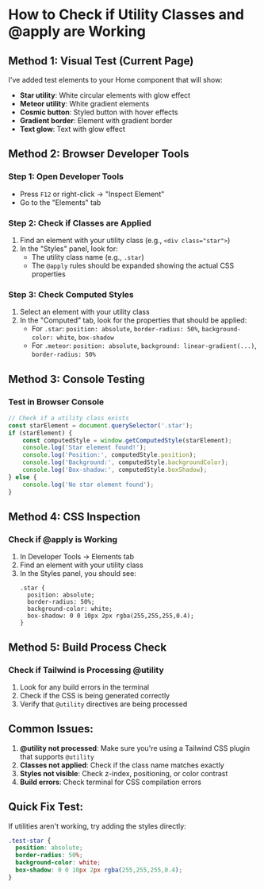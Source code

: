 # How to Check if Utility Classes and @apply are Working

## Method 1: Visual Test (Current Page)
I've added test elements to your Home component that will show:
- **Star utility**: White circular elements with glow effect
- **Meteor utility**: White gradient elements
- **Cosmic button**: Styled button with hover effects
- **Gradient border**: Element with gradient border
- **Text glow**: Text with glow effect

## Method 2: Browser Developer Tools

### Step 1: Open Developer Tools
- Press `F12` or right-click → "Inspect Element"
- Go to the "Elements" tab

### Step 2: Check if Classes are Applied
1. Find an element with your utility class (e.g., `<div class="star">`)
2. In the "Styles" panel, look for:
   - The utility class name (e.g., `.star`)
   - The `@apply` rules should be expanded showing the actual CSS properties

### Step 3: Check Computed Styles
1. Select an element with your utility class
2. In the "Computed" tab, look for the properties that should be applied:
   - For `.star`: `position: absolute`, `border-radius: 50%`, `background-color: white`, `box-shadow`
   - For `.meteor`: `position: absolute`, `background: linear-gradient(...)`, `border-radius: 50%`

## Method 3: Console Testing

### Test in Browser Console
```javascript
// Check if a utility class exists
const starElement = document.querySelector('.star');
if (starElement) {
    const computedStyle = window.getComputedStyle(starElement);
    console.log('Star element found!');
    console.log('Position:', computedStyle.position);
    console.log('Background:', computedStyle.backgroundColor);
    console.log('Box-shadow:', computedStyle.boxShadow);
} else {
    console.log('No star element found');
}
```

## Method 4: CSS Inspection

### Check if @apply is Working
1. In Developer Tools → Elements tab
2. Find an element with your utility class
3. In the Styles panel, you should see:
   ```
   .star {
     position: absolute;
     border-radius: 50%;
     background-color: white;
     box-shadow: 0 0 10px 2px rgba(255,255,255,0.4);
   }
   ```

## Method 5: Build Process Check

### Check if Tailwind is Processing @utility
1. Look for any build errors in the terminal
2. Check if the CSS is being generated correctly
3. Verify that `@utility` directives are being processed

## Common Issues:

1. **@utility not processed**: Make sure you're using a Tailwind CSS plugin that supports `@utility`
2. **Classes not applied**: Check if the class name matches exactly
3. **Styles not visible**: Check z-index, positioning, or color contrast
4. **Build errors**: Check terminal for CSS compilation errors

## Quick Fix Test:
If utilities aren't working, try adding the styles directly:
```css
.test-star {
  position: absolute;
  border-radius: 50%;
  background-color: white;
  box-shadow: 0 0 10px 2px rgba(255,255,255,0.4);
}
```

